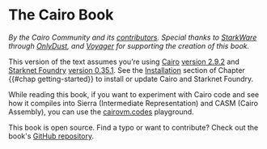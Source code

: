 # The Cairo Book

_By the Cairo Community and its [contributors](https://github.com/cairo-book/cairo-book.github.io). Special thanks to [StarkWare](https://starkware.co/) through [OnlyDust](https://www.onlydust.xyz/), and [Voyager](https://voyager.online/) for supporting the creation of this book._

This version of the text assumes you’re using [Cairo](https://github.com/starkware-libs/cairo) [version 2.9.2](https://github.com/starkware-libs/cairo/releases) and [Starknet Foundry](https://foundry-rs.github.io/starknet-foundry/index.html) [version 0.35.1](https://github.com/foundry-rs/starknet-foundry/releases). See the [Installation](ch01-01-installation.md) section of Chapter {{#chap getting-started}} to install or update Cairo and Starknet Foundry.

While reading this book, if you want to experiment with Cairo code and see how it compiles into Sierra (Intermediate Representation) and CASM (Cairo Assembly), you can use the [cairovm.codes](https://cairovm.codes/) playground.

This book is open source. Find a typo or want to contribute? Check out the book's [GitHub repository](https://github.com/cairo-book/cairo-book).
